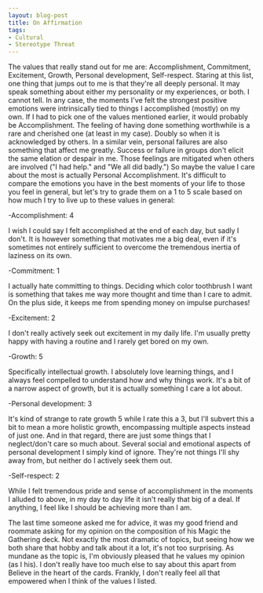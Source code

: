 ```yaml
---
layout: blog-post
title: On Affirmation
tags:
- Cultural
- Stereotype Threat
---
```


The values that really stand out for me are: Accomplishment, Commitment, Excitement, Growth, Personal development, Self-respect. Staring at this list, one thing that jumps out to me is that they're all deeply personal. It may speak something about either my personality or my experiences, or both. I cannot tell. In any case, the moments I've felt the strongest positive emotions were intrinsically tied to things I accomplished (mostly) on my own. If I had to pick one of the values mentioned earlier, it would probably be Accomplishment. The feeling of having done something worthwhile is a rare and cherished one (at least in my case). Doubly so when it is acknowledged by others. In a similar vein, personal failures are also something that affect me greatly. Success or failure in groups don't elicit the same elation or despair in me. Those feelings are mitigated when others are involved ("I had help." and "We all did badly.") So maybe the value I care about the most is actually Personal Accomplishment.
It's difficult to compare the emotions you have in the best moments of your life to those you feel in general, but let's try to grade them on a 1 to 5 scale based on how much I try to live up to these values in general:

-Accomplishment: 4

I wish I could say I felt accomplished at the end of each day, but sadly I don't. It is however something that motivates me a big deal, even if it's sometimes not entirely sufficient to overcome the tremendous inertia of laziness on its own.

-Commitment: 1

I actually hate committing to things. Deciding which color toothbrush I want is something that takes me way more thought and time than I care to admit. On the plus side, it keeps me from spending money on impulse purchases!

-Excitement: 2

I don't really actively seek out excitement in my daily life. I'm usually pretty happy with having a routine and I rarely get bored on my own.

-Growth: 5

Specifically intellectual growth. I absolutely love learning things, and I always feel compelled to understand how and why things work. It's a bit of a narrow aspect of growth, but it is actually something I care a lot about.

-Personal development: 3

It's kind of strange to rate growth 5 while I rate this a 3, but I'll subvert this a bit to mean a more holistic growth, encompassing multiple aspects instead of just one. And in that regard, there are just some things that I neglect/don't care so much about. Several social and emotional aspects of personal development I simply kind of ignore. They're not things I'll shy away from, but neither do I actively seek them out.

-Self-respect: 2

While I felt tremendous pride and sense of accomplishment in the moments I alluded to above, in my day to day life it isn't really that big of a deal. If anything, I feel like I should be achieving more than I am.

The last time someone asked me for advice, it was my good friend and roommate asking for my opinion on the composition of his Magic the Gathering deck. Not exactly the most dramatic of topics, but seeing how we both share that hobby and talk about it a lot, it's not too surprising. As mundane as the topic is, I'm obviously pleased that he values my opinion (as I his). I don't really have too much else to say about this apart from Believe in the heart of the cards.
Frankly, I don't really feel all that empowered when I think of the values I listed.